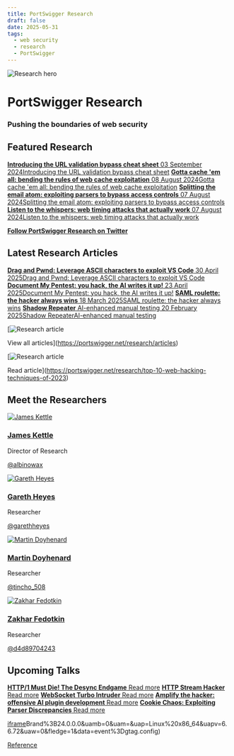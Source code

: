 ```yaml
---
title: PortSwigger Research
draft: false
date: 2025-05-31
tags:
  - web security
  - research
  - PortSwigger
---
```


![Research hero](https://portswigger.net/content/images/banners/portswigger-research-hero.jpg)

# PortSwigger Research

### Pushing the boundaries of web security

## Featured Research

[**Introducing the URL validation bypass cheat sheet** 03 September 2024Introducing the URL validation bypass cheat sheet](https://portswigger.net/research/introducing-the-url-validation-bypass-cheat-sheet) [**Gotta cache 'em all: bending the rules of web cache exploitation** 08 August 2024Gotta cache 'em all: bending the rules of web cache exploitation](https://portswigger.net/research/gotta-cache-em-all) [**Splitting the email atom: exploiting parsers to bypass access controls** 07 August 2024Splitting the email atom: exploiting parsers to bypass access controls](https://portswigger.net/research/splitting-the-email-atom) [**Listen to the whispers: web timing attacks that actually work** 07 August 2024Listen to the whispers: web timing attacks that actually work](https://portswigger.net/research/listen-to-the-whispers-web-timing-attacks-that-actually-work)

[**Follow PortSwigger Research on Twitter**](https://twitter.com/portswiggerres)

## Latest Research Articles

[**Drag and Pwnd: Leverage ASCII characters to exploit VS Code** 30 April 2025Drag and Pwnd: Leverage ASCII characters to exploit VS Code](https://portswigger.net/research/drag-and-pwnd-leverage-ascii-characters-to-exploit-vs-code) [**Document My Pentest: you hack, the AI writes it up!** 23 April 2025Document My Pentest: you hack, the AI writes it up!](https://portswigger.net/research/document-my-pentest) [**SAML roulette: the hacker always wins** 18 March 2025SAML roulette: the hacker always wins](https://portswigger.net/research/saml-roulette-the-hacker-always-wins) [**Shadow Repeater**
AI-enhanced manual testing 20 February 2025Shadow RepeaterAI-enhanced manual testing](https://portswigger.net/research/shadow-repeater-ai-enhanced-manual-testing)

[![Research article](https://portswigger.net/content/images/callouts/research-articles.jpg)

View all articles](https://portswigger.net/research/articles)

[![Research article](https://portswigger.net/content/images/callouts/hacking-techniques.jpg)

Read article](https://portswigger.net/research/top-10-web-hacking-techniques-of-2023)

## Meet the Researchers

[![James Kettle](https://portswigger.net/content/images/callouts/james-profile.jpg)](https://portswigger.net/research/james-kettle)

### [James Kettle](https://portswigger.net/research/james-kettle)

Director of Research

[@albinowax](https://twitter.com/albinowax)

[![Gareth Heyes](https://portswigger.net/content/images/callouts/gareth-profile.jpg)](https://portswigger.net/research/gareth-heyes)

### [Gareth Heyes](https://portswigger.net/research/gareth-heyes)

Researcher

[@garethheyes](https://twitter.com/garethheyes)

[![Martin Doyhenard](https://portswigger.net/content/images/callouts/martin-profile.jpg)](https://portswigger.net/research/martin-doyhenard)

### [Martin Doyhenard](https://portswigger.net/research/martin-doyhenard)

Researcher

[@tincho\_508](https://twitter.com/tincho_508)

[![Zakhar Fedotkin](https://portswigger.net/content/images/callouts/zak-profile.jpg)](https://portswigger.net/research/zakhar-fedotkin)

### [Zakhar Fedotkin](https://portswigger.net/research/zakhar-fedotkin)

Researcher

[@d4d89704243](https://twitter.com/d4d89704243)

## Upcoming Talks

[**HTTP/1 Must Die! The Desync Endgame**
Read more](https://portswigger.net/research/talks?talkid=32) [**HTTP Stream Hacker**
Read more](https://portswigger.net/research/talks?talkid=33) [**WebSocket Turbo Intruder**
Read more](https://portswigger.net/research/talks?talkid=31) [**Amplify the hacker: offensive AI plugin development**
Read more](https://portswigger.net/research/talks?talkid=29) [**Cookie Chaos: Exploiting Parser Discrepancies**
Read more](https://portswigger.net/research/talks?talkid=30)

[iframe](https://td.doubleclick.net/td/rul/11422135271?random=1748706568293&cv=11&fst=1748706568293&fmt=3&bg=ffffff&guid=ON&async=1&gtm=45be55s2h1v9179205174za200&gcd=13l3l3l3l1l1&dma=0&tag_exp=101509157~103116026~103200004~103233427~103252644~103252646~103351866~103351868~104481633~104481635~104559073~104559075~104612245~104612247&u_w=360&u_h=100000&url=https%3A%2F%2Fportswigger.net%2Fresearch&_ng=1&hn=www.googleadservices.com&frm=0&tiba=Web%20Security%20Research%20Papers%20-%20PortSwigger%20Research&npa=0&pscdl=noapi&auid=588535363.1748706568&uaa=x86&uab=64&uafvl=Google%2520Chrome%3B137.0.7151.55%7CChromium%3B137.0.7151.55%7CNot%252FA)Brand%3B24.0.0.0&uamb=0&uam=&uap=Linux%20x86_64&uapv=6.6.72&uaw=0&fledge=1&data=event%3Dgtag.config)

[Reference](https://portswigger.net/research)
